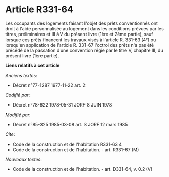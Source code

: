 # Article R331-64

Les occupants des logements faisant l'objet des prêts conventionnés ont droit à l'aide personnalisée au logement dans les
conditions prévues par les titres, préliminaires et III à V du présent livre (1ère et 2ème partie), sauf lorsque ces prêts
financent les travaux visés à l'article R. 331-63 (4°) ou lorsqu'en application de l'article R. 331-67 l'octroi des prêts n'a
pas été précédé de la passation d'une convention régie par le titre V, chapitre III, du présent livre (1ère partie).

**Liens relatifs à cet article**

_Anciens textes_:

  - Décret n°77-1287 1977-11-22 art. 2

_Codifié par_:

  - Décret n°78-622 1978-05-31 JORF 8 JUIN 1978

_Modifié par_:

  - Décret n°85-325 1985-03-08 art. 3 JORF 12 mars 1985

_Cite_:

  - Code de la construction et de l'habitation R331-63 4
  - Code de la construction et de l'habitation. - art. R331-67 (M)

_Nouveaux textes_:

  - Code de la construction et de l'habitation. - art. D331-64, v. 0.2 (V)
